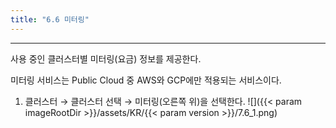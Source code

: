 ```yaml
---
title: "6.6 미터링"
---
```


---
사용 중인 클러스터별 미터링\(요금\) 정보를 제공한다.

미터링 서비스는 Public Cloud 중 AWS와 GCP에만 적용되는 서비스이다.

1. 클러스터 → 클러스터 선택 → 미터링(오른쪽 위)을 선택한다.
![]({{< param imageRootDir >}}/assets/KR/{{< param version >}}/7.6_1.png)

